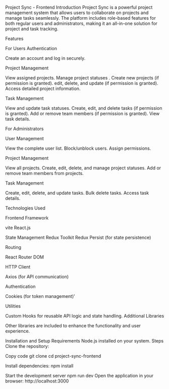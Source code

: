 Project Sync - Frontend
Introduction
Project Sync is a powerful project management system that allows users to collaborate on projects and manage tasks seamlessly. 
The platform includes role-based features for both regular users and administrators, making it an all-in-one solution for project and task tracking.

Features

For Users Authentication

  Create an account and log in securely.
  
Project Management

  View assigned projects.
  Manage project statuses .
  Create new projects (if permission is granted).
  edit, delete, and update (if permission is granted).
  Access detailed project information.

Task Management

  View and update task statuses.
  Create, edit, and delete tasks (if permission is granted).
  Add or remove team members (if permission is granted).
  View task details.
  
For Administrators

  User Management

View the complete user list.
Block/unblock users.
Assign permissions.

  Project Management

View all projects.
Create, edit, delete, and manage project statuses.
Add or remove team members from projects.

  Task Management

Create, edit, delete, and update tasks.
Bulk delete tasks.
Access task details.

   Technologies Used
   
Frontend Framework

vite
React.js

  State Management
Redux Toolkit
Redux Persist (for state persistence)

  Routing
  
React Router DOM

  HTTP Client
  
Axios (for API communication)

  Authentication
  
Cookies (for token management)'

  Utilities
  
Custom Hooks for reusable API logic and state handling.
  Additional Libraries
  
Other libraries are included to enhance the functionality and user experience.


Installation and Setup
Requirements
   Node.js installed on your system.
   Steps
Clone the repository:

  Copy code
git clone <repository-link>
cd project-sync-frontend
   
   Install dependencies:
npm install

   Start the development server
npm run dev
Open the application in your browser:
http://localhost:3000


